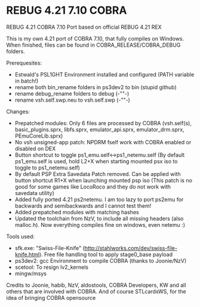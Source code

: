 # REBUG 4.21 7.10 COBRA
REBUG 4.21 COBRA 7.10 Port based on official REBUG 4.21 REX

This is my own 4.21 port of COBRA 7.10, that fully compiles on Windows.
When finished, files can be found in COBRA_RELEASE/COBRA_DEBUG folders.

Prerequesites:

- Estwald's PSL1GHT Environment installed and configured (PATH variable in batch!)
- rename both bin_rename folders in ps3dev2 to bin (stupid github)
- rename debug_rename folders to debug (-""-)
- rename vsh.self.swp.neu to vsh.self.swp (-""-)


Changes:

- Prepatched modules: Only 6 files are processed by COBRA (vsh.self(s), basic_plugins.sprx, libfs.sprx, emulator_api.sprx, emulator_drm.sprx, PEmuCoreLib.sprx)
- No vsh unsigned-app patch: NPDRM fself work with COBRA enabled or disabled on DEX
- Button shortcut to toggle ps1_emu.self<->ps1_netemu.self (By default ps1_emu.self is used, hold L2+X when starting mounted psx iso to toggle to ps1_netemu.self)
- By default PSP Extra Savedata Patch removed. Can be applied with button shortcut R1+X when launching mounted psp iso (This patch is no good for some games like LocoRoco and they do not work with savedata utility)
- Added fully ported 4.21 ps2netemu. I am too lazy to port ps2emu for backwards and semibackwards and I cannot test them!
- Added prepatched modules with matching hashes
- Updated the toolchain from NzV, to include all missing headers (also malloc.h). Now everything compiles fine on windows, even netemu :)

Tools used:

- sfk.exe: "Swiss-File-Knife" (http://stahlworks.com/dev/swiss-file-knife.html). Free file handling tool to apply stage0_base payload
- ps3dev2: gcc Environment to compile COBRA (thanks to Joonie/NzV)
- scetool: To resign lv2_kernels
- mingw/msys

Credits to Joonie, habib, NzV, aldostools, COBRA Developers, KW and all others that are involved with COBRA.
And of course STLcardsWS, for the idea of bringing COBRA opensource
